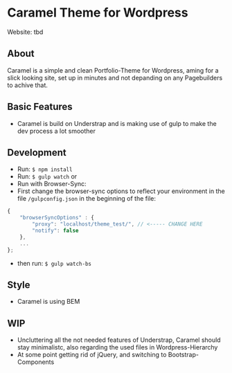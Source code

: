 
# Caramel Theme for Wordpress

Website: tbd

## About

Caramel is a simple and clean Portfolio-Theme for Wordpress, aming for a slick looking site, set up in minutes and not depanding on any Pagebuilders to achive that.



## Basic Features

- Caramel is build on Understrap and is making use of gulp to make the dev process a lot smoother

## Development
- Run: `$ npm install`
- Run: `$ gulp watch` or
- Run with Browser-Sync:
- First change the browser-sync options to reflect your environment in the file `/gulpconfig.json` in the beginning of the file:
```javascript
{
    "browserSyncOptions" : {
        "proxy": "localhost/theme_test/", // <----- CHANGE HERE
        "notify": false
    },
    ...
};
```
- then run: `$ gulp watch-bs`


## Style
- Caramel is using BEM

## WIP
- Uncluttering all the not needed features of Understrap, Caramel should stay minimalistc, also regarding the used files in Wordpress-Hierarchy
- At some point getting rid of jQuery, and switching to Bootstrap-Components